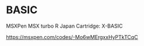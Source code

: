 # BASIC

MSXPen
MSX turbo R Japan
Cartridge: X-BASIC

https://msxpen.com/codes/-Mo6wMErgxxHyPTkTCqC
